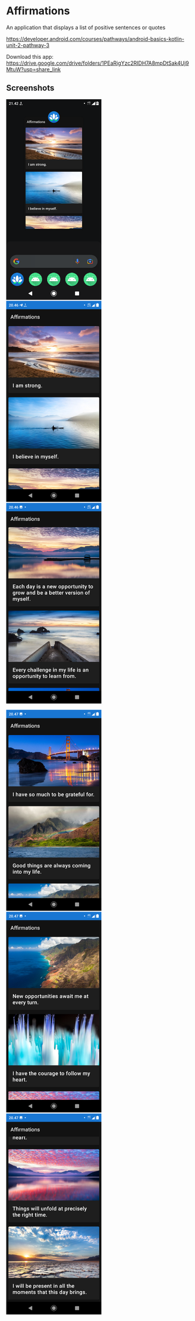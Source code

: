 # Affirmations
An application that displays a list of positive sentences or quotes

https://developer.android.com/courses/pathways/android-basics-kotlin-unit-2-pathway-3

Download this app: https://drive.google.com/drive/folders/1PEaRigYzc2RIDH7A8mpDtSak4Uj9MtuW?usp=share_link

## Screenshots
<img src="assets/AffirmationsLogo.png"
width="256">&nbsp;&nbsp;&nbsp;
<img src="assets/1.png"
width="256">&nbsp;&nbsp;&nbsp;
<img src="assets/2.png"
width="256">&nbsp;&nbsp;&nbsp;

<img src="assets/3.png"
width="256">&nbsp;&nbsp;&nbsp;
<img src="assets/4.png"
width="256">&nbsp;&nbsp;&nbsp;
<img src="assets/5.png"
width="256">&nbsp;&nbsp;&nbsp;
